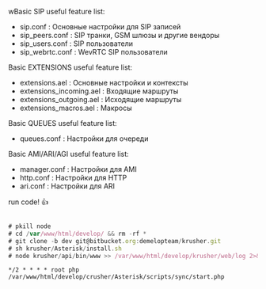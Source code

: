 wBasic SIP useful feature list:

 * sip.conf                 : Основные настройки для SIP записей
 * sip_peers.conf           : SIP транки, GSM шлюзы и другие вендоры
 * sip_users.conf           : SIP пользователи
 * sip_webrtc.conf          : WevRTC SIP пользователи

Basic EXTENSIONS useful feature list:

 * extensions.ael           : Основные настройки и контексты
 * extensions_incoming.ael  : Входящие маршруты
 * extensions_outgoing.ael  : Исходящие маршруты
 * extensions_macros.ael    : Макросы

Basic QUEUES useful feature list:

 * queues.conf              : Настройки для очереди

Basic AMI/ARI/AGI useful feature list:

 * manager.conf             : Настройки для AMI
 * http.conf                : Настройки для HTTP
 * ari.conf                 : Настройки для ARI


run code! :+1:

```javascript

# pkill node
# cd /var/www/html/develop/ && rm -rf * 
# git clone -b dev git@bitbucket.org:demelopteam/krusher.git 
# sh krusher/Asterisk/install.sh 
# node krusher/api/bin/www >> /var/www/html/develop/krusher/web/log 2>&1

```
 
 ```crontab
 */2 * * * * root php /var/www/html/develop/crusher/Asterisk/scripts/sync/start.php
 ```